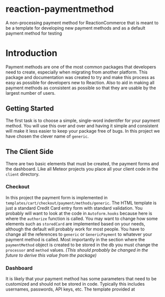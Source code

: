 reaction-paymentmethod
=============

A non-processing payment method for ReactionCommerce that is meant to be a template for developing new payment methods and as a default
payment method for testing

# Introduction

Payment methods are one of the most common packages that developers need to 
create, especially when migrating from another platform. This package and 
documentation was created to try and make this process as easy as possible 
for developers new to Reaction. Also to aid in making all payment methods 
as consistent as possible so that they are usable by the largest number of users.

## Getting Started

The first task is to choose a simple, single-word indentifer for your payment
method. You will use this over and over and having it simple and consistent
will make it less easier to keep your package free of bugs. In this project we
have chosen the clever name of `generic`.

## The Client Side

There are two basic elements that must be created, the payment forms and the 
dashboard. Like all Meteor projects you place all your client code in the
`client` directory.

### Checkout

In this project the payment form is implemented in `templates/cart/checkout/payment/methods/generic`.
The HTML template is just a standard Credit Card entry form with standard validation. You probably
will want to look at the code in `Autoform.hooks` because here is where
the `authorize` function is called. You may want to change how some elements
such as `storedCard` are implemented based on your needs, although the default
will probably work for most people. You have to change all the references to `generic` or
`GenericPayment` to whatever your payment method is called. Most importantly
in the section where the `paymentMethod` object is created to be stored in the db
you must change the `processor` and `method` values. _(This should probably be changed
in the future to derive this value from the package)_

### Dashboard

It is likely that your payment method has some parameters that need to be customized
and should not be stored in code. Typically this includes usernames, passwords,
API keys, etc. The template provided at 
